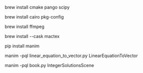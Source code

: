 brew install cmake pango scipy

brew install cairo pkg-config

brew install ffmpeg

brew install --cask mactex


pip install manim

manim -pql linear_equation_to_vector.py LinearEquationToVector

manim -pql book.py IntegerSolutionsScene
